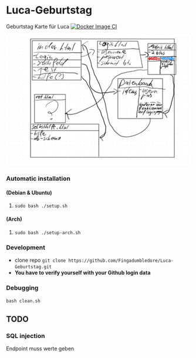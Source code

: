 # Luca-Geburtstag
Geburtstag Karte für Luca
[![Docker Image CI](https://github.com/Fingadumbledore/Luca-Geburtstag/actions/workflows/docker-image.yml/badge.svg)](https://github.com/Fingadumbledore/Luca-Geburtstag/actions/workflows/docker-image.yml)

![Screenshot.](IMG_0004.jpg)





### Automatic installation 
#### (Debian & Ubuntu)
1. `sudo bash ./setup.sh`
#### (Arch)
1. `sudo bash ./setup-arch.sh`

### Development
* clone repo `git clone https://github.com/Fingadumbledore/Luca-Geburtstag.git`
* **You have to verify yourself with your Github login data**
### Debugging

`bash clean.sh`

## TODO

### SQL injection

Endpoint muss werte geben
